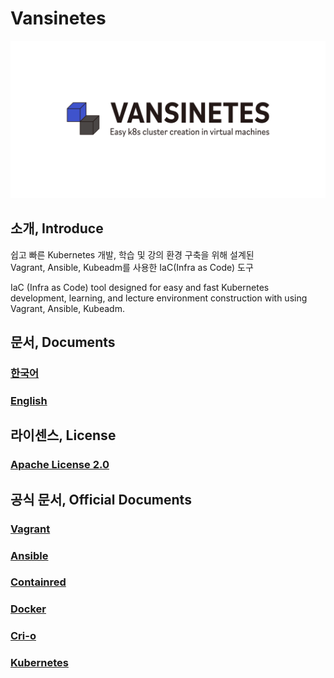 # Vansinetes

![vansinetes](assets/jpg/밴시네티스_디폴트_가로형.jpg)

## 소개, Introduce
쉽고 빠른 Kubernetes 개발, 학습 및 강의 환경 구축을 위해 설계된<br/>
Vagrant, Ansible, Kubeadm를 사용한 IaC(Infra as Code) 도구

IaC (Infra as Code) tool designed for easy and fast Kubernetes development, learning, and lecture environment construction with using Vagrant, Ansible, Kubeadm.

## 문서, Documents
### [한국어](https://github.com/rayshoo/vansible_with_kubeadm/wiki/Korean)
### [English](https://github.com/rayshoo/vansible_with_kubeadm/wiki/English)

## 라이센스, License

### [Apache License 2.0](LICENSE)

## 공식 문서, Official Documents

### [Vagrant](https://www.vagrantup.com/docs)

### [Ansible](https://docs.ansible.com/)

### [Containred](https://containerd.io/)

### [Docker](https://docs.docker.com/)

### [Cri-o](https://cri-o.io/)

### [Kubernetes](https://kubernetes.io/ko/docs/home/)